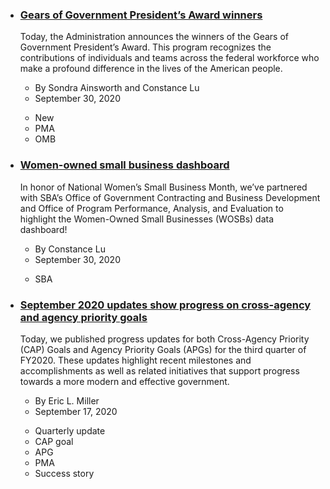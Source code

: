 <ul class="usa-collection">
  <li class="usa-collection__item">
    <div class="usa-collection__body">
      <h3 class="usa-collection__heading">
        <a
          class="usa-link"
          href="https://trumpadministration.archives.performance.gov/presidents-winners-press-release/"
          >Gears of Government President’s Award winners</a
        >
      </h3>
      <p class="usa-collection__description">
        Today, the Administration announces the winners of the Gears of
        Government President’s Award. This program recognizes the contributions
        of individuals and teams across the federal workforce who make a
        profound difference in the lives of the American people.
      </p>
      <ul class="usa-collection__meta" aria-label="More information">
        <li class="usa-collection__meta-item">
          By Sondra Ainsworth and Constance Lu
        </li>
        <li class="usa-collection__meta-item">
          <time datetime="2020-09-30T12:00:00+01:00">September 30, 2020</time>
        </li>
      </ul>
      <ul class="usa-collection__meta" aria-label="Topics">
        <li class="usa-collection__meta-item usa-tag usa-tag--new">New</li>
        <li class="usa-collection__meta-item usa-tag">PMA</li>
        <li class="usa-collection__meta-item usa-tag">OMB</li>
      </ul>
    </div>
  </li>
  <li class="usa-collection__item">
    <div class="usa-collection__body">
      <h3 class="usa-collection__heading">
        <a
          class="usa-link"
          href="https://trumpadministration.archives.performance.gov/sba-wosb-dashboard/"
          >Women-owned small business dashboard</a
        >
      </h3>
      <p class="usa-collection__description">
        In honor of National Women’s Small Business Month, we’ve partnered with
        SBA’s Office of Government Contracting and Business Development and
        Office of Program Performance, Analysis, and Evaluation to highlight the
        Women-Owned Small Businesses (WOSBs) data dashboard!
      </p>
      <ul class="usa-collection__meta" aria-label="More information">
        <li class="usa-collection__meta-item">By Constance Lu</li>
        <li class="usa-collection__meta-item">
          <time datetime="2020-09-30T12:00:00+01:00">September 30, 2020</time>
        </li>
      </ul>
      <ul class="usa-collection__meta" aria-label="Topics">
        <li class="usa-collection__meta-item usa-tag">SBA</li>
      </ul>
    </div>
  </li>
  <li class="usa-collection__item">
    <div class="usa-collection__body">
      <h3 class="usa-collection__heading">
        <a
          class="usa-link"
          href="https://trumpadministration.archives.performance.gov/September-2020-Updates-Show-Progress/"
          >September 2020 updates show progress on cross-agency and agency
          priority goals</a
        >
      </h3>
      <p class="usa-collection__description">
        Today, we published progress updates for both Cross-Agency Priority
        (CAP) Goals and Agency Priority Goals (APGs) for the third quarter of
        FY2020. These updates highlight recent milestones and accomplishments as
        well as related initiatives that support progress towards a more modern
        and effective government.
      </p>
      <ul class="usa-collection__meta" aria-label="More information">
        <li class="usa-collection__meta-item">By Eric L. Miller</li>
        <li class="usa-collection__meta-item">
          <time datetime="2020-09-17T12:00:00+01:00">September 17, 2020</time>
        </li>
      </ul>
      <ul class="usa-collection__meta" aria-label="Topics">
        <li class="usa-collection__meta-item usa-tag">Quarterly update</li>
        <li class="usa-collection__meta-item usa-tag">CAP goal</li>
        <li class="usa-collection__meta-item usa-tag">APG</li>
        <li class="usa-collection__meta-item usa-tag">PMA</li>
        <li class="usa-collection__meta-item usa-tag">Success story</li>
      </ul>
    </div>
  </li>
</ul>